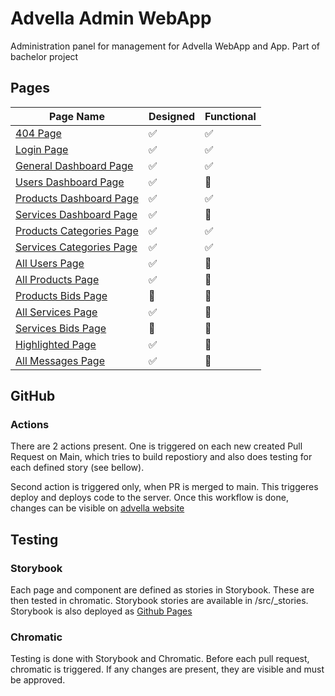 # Advella Admin WebApp

Administration panel for management for Advella WebApp and App. Part of bachelor project

## Pages
| Page Name | Designed | Functional |
| --------- | -------- | ---------- |
| [404 Page](https://admin.advella.popal.dev/404) | :white_check_mark: | :white_check_mark: |
| [Login Page](https://admin.advella.popal.dev/) | :white_check_mark: | :white_check_mark: |
| [General Dashboard Page](https://admin.advella.popal.dev/dashboard) | :white_check_mark: | :white_check_mark: |
| [Users Dashboard Page](https://admin.advella.popal.dev/dashboard/users) | :white_check_mark: | :construction: |
| [Products Dashboard Page](https://admin.advella.popal.dev/dashboard/products) | :white_check_mark: | :white_check_mark: |
| [Services Dashboard Page](https://admin.advella.popal.dev/dashboard/services) | :white_check_mark: | :construction: |
| [Products Categories Page](https://admin.advella.popal.dev/category/products) | :white_check_mark: | :white_check_mark: |
| [Services Categories Page](https://admin.advella.popal.dev/category/services) | :white_check_mark: | :white_check_mark: |
| [All Users Page](https://admin.advella.popal.dev/users) | :white_check_mark: | :construction: |
| [All Products Page](https://admin.advella.popal.dev/products) | :white_check_mark: | :construction: |
| [Products Bids Page](https://admin.advella.popal.dev/products/bids) | :construction: | :construction: |
| [All Services Page](https://admin.advella.popal.dev/services) | :white_check_mark: | :construction: |
| [Services Bids Page](https://admin.advella.popal.dev/services/bids) | :construction: | :construction: |
| [Highlighted Page](https://admin.advella.popal.dev/top) | :white_check_mark: | :construction: |
| [All Messages Page](https://admin.advella.popal.dev/messages) | :white_check_mark: | :construction: |

## GitHub

### Actions

There are 2 actions present. One is triggered on each new created Pull Request on Main, which tries to build repostiory and also does testing for each defined story (see bellow). 

Second action is triggered only, when PR is merged to main. This triggeres deploy and deploys code to the server. Once this workflow is done, changes can be visible on [advella website](https://admin.advella.popal.dev/)

## Testing

### Storybook

Each page and component are defined as stories in Storybook. These are then tested in chromatic. Storybook stories are available in /src/_stories. Storybook is also deployed as [Github Pages](https://group27-endgame.github.io/advella-frontend-webapp-admin/)

### Chromatic

Testing is done with Storybook and Chromatic. Before each pull request, chromatic is triggered. If any changes are present, they are visible and must be approved.
